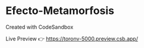# Efecto-Metamorfosis
Created with CodeSandbox

Live Preview 👉 https://toronv-5000.preview.csb.app/
